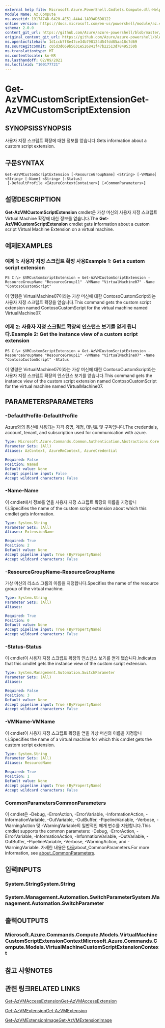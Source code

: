```yaml
---
external help file: Microsoft.Azure.PowerShell.Cmdlets.Compute.dll-Help.xml
Module Name: Az.Compute
ms.assetid: 1017A74D-6420-4E51-A4A4-1AD3AD6D8122
online version: https://docs.microsoft.com/en-us/powershell/module/az.compute/get-azvmcustomscriptextension
schema: 2.0.0
content_git_url: https://github.com/Azure/azure-powershell/blob/master/src/Compute/Compute/help/Get-AzVMCustomScriptExtension.md
original_content_git_url: https://github.com/Azure/azure-powershell/blob/master/src/Compute/Compute/help/Get-AzVMCustomScriptExtension.md
ms.openlocfilehash: 1d1ccb7f8e47ce34b798124d54fdd85aa18c7d69
ms.sourcegitcommit: c05d3d669b5631e526841f47b22513d78495350b
ms.translationtype: MT
ms.contentlocale: ko-KR
ms.lasthandoff: 02/09/2021
ms.locfileid: "100177721"
---
```

# <span data-ttu-id="ade1a-101">Get-AzVMCustomScriptExtension</span><span class="sxs-lookup"><span data-stu-id="ade1a-101">Get-AzVMCustomScriptExtension</span></span>

## <span data-ttu-id="ade1a-102">SYNOPSIS</span><span class="sxs-lookup"><span data-stu-id="ade1a-102">SYNOPSIS</span></span>
<span data-ttu-id="ade1a-103">사용자 지정 스크립트 확장에 대한 정보를 얻습니다.</span><span class="sxs-lookup"><span data-stu-id="ade1a-103">Gets information about a custom script extension.</span></span>

## <span data-ttu-id="ade1a-104">구문</span><span class="sxs-lookup"><span data-stu-id="ade1a-104">SYNTAX</span></span>

```
Get-AzVMCustomScriptExtension [-ResourceGroupName] <String> [-VMName] <String> [-Name] <String> [-Status]
 [-DefaultProfile <IAzureContextContainer>] [<CommonParameters>]
```

## <span data-ttu-id="ade1a-105">설명</span><span class="sxs-lookup"><span data-stu-id="ade1a-105">DESCRIPTION</span></span>
<span data-ttu-id="ade1a-106">**Get-AzVMCustomScriptExtension** cmdlet은 가상 머신의 사용자 지정 스크립트 Virtual Machine 확장에 대한 정보를 얻습니다.</span><span class="sxs-lookup"><span data-stu-id="ade1a-106">The **Get-AzVMCustomScriptExtension** cmdlet gets information about a custom script Virtual Machine Extension on a virtual machine.</span></span>

## <span data-ttu-id="ade1a-107">예제</span><span class="sxs-lookup"><span data-stu-id="ade1a-107">EXAMPLES</span></span>

### <span data-ttu-id="ade1a-108">예제 1: 사용자 지정 스크립트 확장 사용</span><span class="sxs-lookup"><span data-stu-id="ade1a-108">Example 1: Get a custom script extension</span></span>
```
PS C:\> $VMCustomScriptExtension = Get-AzVMCustomScriptExtension -ResourceGroupName "ResourceGroup11" -VMName "VirtualMachine07" -Name "ContosoCustomScript"
```

<span data-ttu-id="ade1a-109">이 명령은 VirtualMachine07이라는 가상 머신에 대한 ContosoCustomScript라는 사용자 지정 스크립트 확장을 얻습니다.</span><span class="sxs-lookup"><span data-stu-id="ade1a-109">This command gets the custom script extension named ContosoCustomScript for the virtual machine named VirtualMachine07.</span></span>

### <span data-ttu-id="ade1a-110">예제 2: 사용자 지정 스크립트 확장의 인스턴스 보기를 얻게 됩니다.</span><span class="sxs-lookup"><span data-stu-id="ade1a-110">Example 2: Get the instance view of a custom script extension</span></span>
```
PS C:\> $VMCustomScriptExtension = Get-AzVMCustomScriptExtension -ResourceGroupName "ResourceGroup11" -VMName "VirtualMachine07" -Name "ContosoCustomScript" -Status
```

<span data-ttu-id="ade1a-111">이 명령은 VirtualMachine07이라는 가상 머신에 대한 ContosoCustomScript라는 사용자 지정 스크립트 확장의 인스턴스 보기를 얻습니다.</span><span class="sxs-lookup"><span data-stu-id="ade1a-111">This command gets the instance view of the custom script extension named ContosoCustomScript for the virtual machine named VirtualMachine07.</span></span>

## <span data-ttu-id="ade1a-112">PARAMETERS</span><span class="sxs-lookup"><span data-stu-id="ade1a-112">PARAMETERS</span></span>

### <span data-ttu-id="ade1a-113">-DefaultProfile</span><span class="sxs-lookup"><span data-stu-id="ade1a-113">-DefaultProfile</span></span>
<span data-ttu-id="ade1a-114">Azure와의 통신에 사용되는 자격 증명, 계정, 테넌트 및 구독입니다.</span><span class="sxs-lookup"><span data-stu-id="ade1a-114">The credentials, account, tenant, and subscription used for communication with azure.</span></span>

```yaml
Type: Microsoft.Azure.Commands.Common.Authentication.Abstractions.Core.IAzureContextContainer
Parameter Sets: (All)
Aliases: AzContext, AzureRmContext, AzureCredential

Required: False
Position: Named
Default value: None
Accept pipeline input: False
Accept wildcard characters: False
```

### <span data-ttu-id="ade1a-115">-Name</span><span class="sxs-lookup"><span data-stu-id="ade1a-115">-Name</span></span>
<span data-ttu-id="ade1a-116">이 cmdlet에서 정보를 얻을 사용자 지정 스크립트 확장의 이름을 지정합니다.</span><span class="sxs-lookup"><span data-stu-id="ade1a-116">Specifies the name of the custom script extension about which this cmdlet gets information.</span></span>

```yaml
Type: System.String
Parameter Sets: (All)
Aliases: ExtensionName

Required: True
Position: 2
Default value: None
Accept pipeline input: True (ByPropertyName)
Accept wildcard characters: False
```

### <span data-ttu-id="ade1a-117">-ResourceGroupName</span><span class="sxs-lookup"><span data-stu-id="ade1a-117">-ResourceGroupName</span></span>
<span data-ttu-id="ade1a-118">가상 머신의 리소스 그룹의 이름을 지정합니다.</span><span class="sxs-lookup"><span data-stu-id="ade1a-118">Specifies the name of the resource group of the virtual machine.</span></span>

```yaml
Type: System.String
Parameter Sets: (All)
Aliases:

Required: True
Position: 0
Default value: None
Accept pipeline input: True (ByPropertyName)
Accept wildcard characters: False
```

### <span data-ttu-id="ade1a-119">-Status</span><span class="sxs-lookup"><span data-stu-id="ade1a-119">-Status</span></span>
<span data-ttu-id="ade1a-120">이 cmdlet이 사용자 지정 스크립트 확장의 인스턴스 보기를 얻게 됐습니다.</span><span class="sxs-lookup"><span data-stu-id="ade1a-120">Indicates that this cmdlet gets the instance view of the custom script extension.</span></span>

```yaml
Type: System.Management.Automation.SwitchParameter
Parameter Sets: (All)
Aliases:

Required: False
Position: 3
Default value: None
Accept pipeline input: True (ByPropertyName)
Accept wildcard characters: False
```

### <span data-ttu-id="ade1a-121">-VMName</span><span class="sxs-lookup"><span data-stu-id="ade1a-121">-VMName</span></span>
<span data-ttu-id="ade1a-122">이 cmdlet이 사용자 지정 스크립트 확장을 얻을 가상 머신의 이름을 지정합니다.</span><span class="sxs-lookup"><span data-stu-id="ade1a-122">Specifies the name of a virtual machine for which this cmdlet gets the custom script extension.</span></span>

```yaml
Type: System.String
Parameter Sets: (All)
Aliases: ResourceName

Required: True
Position: 1
Default value: None
Accept pipeline input: True (ByPropertyName)
Accept wildcard characters: False
```

### <span data-ttu-id="ade1a-123">CommonParameters</span><span class="sxs-lookup"><span data-stu-id="ade1a-123">CommonParameters</span></span>
<span data-ttu-id="ade1a-124">이 cmdlet은 -Debug, -ErrorAction, -ErrorVariable, -InformationAction, -InformationVariable, -OutVariable, -OutBuffer, -PipelineVariable, -Verbose, -WarningAction 및 -WarningVariable의 일반적인 매개 변수를 지원합니다.</span><span class="sxs-lookup"><span data-stu-id="ade1a-124">This cmdlet supports the common parameters: -Debug, -ErrorAction, -ErrorVariable, -InformationAction, -InformationVariable, -OutVariable, -OutBuffer, -PipelineVariable, -Verbose, -WarningAction, and -WarningVariable.</span></span> <span data-ttu-id="ade1a-125">자세한 내용은 [다음](http://go.microsoft.com/fwlink/?LinkID=113216)about_CommonParameters.</span><span class="sxs-lookup"><span data-stu-id="ade1a-125">For more information, see [about_CommonParameters](http://go.microsoft.com/fwlink/?LinkID=113216).</span></span>

## <span data-ttu-id="ade1a-126">입력</span><span class="sxs-lookup"><span data-stu-id="ade1a-126">INPUTS</span></span>

### <span data-ttu-id="ade1a-127">System.String</span><span class="sxs-lookup"><span data-stu-id="ade1a-127">System.String</span></span>

### <span data-ttu-id="ade1a-128">System.Management.Automation.SwitchParameter</span><span class="sxs-lookup"><span data-stu-id="ade1a-128">System.Management.Automation.SwitchParameter</span></span>

## <span data-ttu-id="ade1a-129">출력</span><span class="sxs-lookup"><span data-stu-id="ade1a-129">OUTPUTS</span></span>

### <span data-ttu-id="ade1a-130">Microsoft.Azure.Commands.Compute.Models.VirtualMachineCustomScriptExtensionContext</span><span class="sxs-lookup"><span data-stu-id="ade1a-130">Microsoft.Azure.Commands.Compute.Models.VirtualMachineCustomScriptExtensionContext</span></span>

## <span data-ttu-id="ade1a-131">참고 사항</span><span class="sxs-lookup"><span data-stu-id="ade1a-131">NOTES</span></span>

## <span data-ttu-id="ade1a-132">관련 링크</span><span class="sxs-lookup"><span data-stu-id="ade1a-132">RELATED LINKS</span></span>

[<span data-ttu-id="ade1a-133">Get-AzVMAccessExtension</span><span class="sxs-lookup"><span data-stu-id="ade1a-133">Get-AzVMAccessExtension</span></span>](./Get-AzVMAccessExtension.md)

[<span data-ttu-id="ade1a-134">Get-AzVMExtension</span><span class="sxs-lookup"><span data-stu-id="ade1a-134">Get-AzVMExtension</span></span>](./Get-AzVMExtension.md)

[<span data-ttu-id="ade1a-135">Get-AzVMExtensionImage</span><span class="sxs-lookup"><span data-stu-id="ade1a-135">Get-AzVMExtensionImage</span></span>](./Get-AzVMExtensionImage.md)


